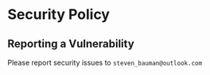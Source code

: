# Security Policy

## Reporting a Vulnerability

Please report security issues to `steven_bauman@outlook.com`
